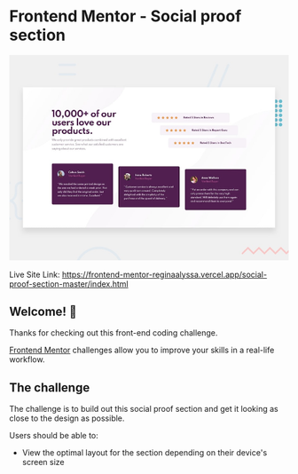 # Frontend Mentor - Social proof section

![Design preview for the Social proof section coding challenge](./design/desktop-preview.jpg)

Live Site Link: https://frontend-mentor-reginaalyssa.vercel.app/social-proof-section-master/index.html

## Welcome! 👋

Thanks for checking out this front-end coding challenge.

[Frontend Mentor](https://www.frontendmentor.io) challenges allow you to improve your skills in a real-life workflow.

## The challenge

The challenge is to build out this social proof section and get it looking as close to the design as possible.

Users should be able to:

- View the optimal layout for the section depending on their device's screen size

